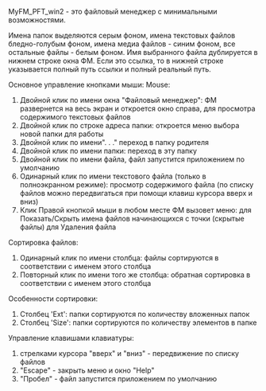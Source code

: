 MyFM_PFT_win2 - это файловый менеджер с минимальными возможностями.

Имена папок выделяются серым фоном,
имена текстовых файлов бледно-голубым фоном,
имена медиа файлов - синим фоном,
все остальные файлы - белым фоном.
Имя выбранного файла дублируется в нижнем строке окна ФМ.
Если это ссылка, то в нижней строке указывается полный путь ссылки и полный реальный путь.

Основное управление кнопками мыши:
Mouse:
1. Двойной клик по имени окна  "Файловый менеджер":
    ФМ развернется на весь экран и откроется окно справа,
    для просмотра содержимого текстовых файлов
2. Двойной клик по строке адреса папки:
    откроется меню выбора новой папки для работы
3. Двойной клик по имени". . ."
    переход в папку родителя
4. Двойной клик по имени папки:
    переход в эту папку
5. Двойной клик по имени файла, файл запустится приложением по умолчанию
6. Одинарный клик по имени текстового файла (только в полноэкранном режиме):
    просмотр содержимого файла
    (по списку файлов можно передвигаться при помощи клавиш курсора вверх и вниз)
7. Клик Правой кнопкой мыши в любом месте ФМ вызовет меню:
    для Показать/Скрыть имена файлов начинающихся с точки (скрытые файлы)
    для Удаления файла

Сортировка файлов:
1. Одинарный клик по имени столбца:
    файлы сортируются в соответствии с именем этого столбца
2. Повторный клик по имени того же столбца:
    обратная сортировка в соответствии с именем этого столбца

Особенности сортировки:
1. Столбец 'Ext':
    папки сортируются по количеству вложенных папок
2. Столбец 'Size':
    папки сортируются по количеству элементов в папке

Управление клавишами клавиатуры:
1. стрелками курсора "вверх" и "вниз" - передвижение по списку файлов
2. "Escape" - закрыть меню и окно "Help"
3. "Пробел" - файл запустится приложением по умолчанию
